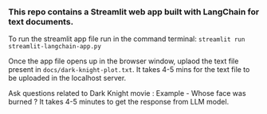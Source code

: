 ### This repo contains a Streamlit web app built with LangChain for text documents.

To run the streamlit app file run in the command terminal: `streamlit run streamlit-langchain-app.py`

Once the app file opens up in the browser window, uplaod the text file present in `docs/dark-knight-plot.txt`.
It takes 4-5 mins for the text file to be uploaded in the localhost server.

Ask questions related to Dark Knight movie : Example - Whose face was burned ?
It takes 4-5 minutes to get the response from LLM model.